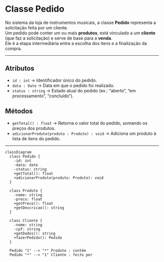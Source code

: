 # Classe Pedido

No sistema da loja de instrumentos musicais, a classe **Pedido** representa a solicitação feita por um cliente.  
Um pedido pode conter um ou mais **produtos**, está vinculado a um **cliente** (que faz a solicitação) e serve de base para a **venda**.  
Ele é a etapa intermediária entre a escolha dos itens e a finalização da compra.  

---

## Atributos
- `id : int` → Identificador único do pedido.  
- `data : Date` → Data em que o pedido foi realizado.  
- `status : string` → Estado atual do pedido (ex.: “aberto”, “em processamento”, “concluído”).  

## Métodos
- `getTotal() : float` → Retorna o valor total do pedido, somando os preços dos produtos.  
- `adicionarProduto(produto : Produto) : void` → Adiciona um produto à lista de itens do pedido.  

---



```mermaid
classDiagram
  class Pedido {
    -id: int
    -data: date
    -status: string
    +getTotal(): float
    +adicionarProduto(produto: Produto): void
  }

  class Produto {
    -nome: string
    -preco: float
    +getPreco(): float
    +getDescricao(): string
  }

  class Cliente {
    -nome: string
    -cpf: string
    +getDados(): string
    +fazerPedido(): Pedido
  }

  Pedido "1" --> "*" Produto : contém
  Pedido "*" --> "1" Cliente : feito por
```
